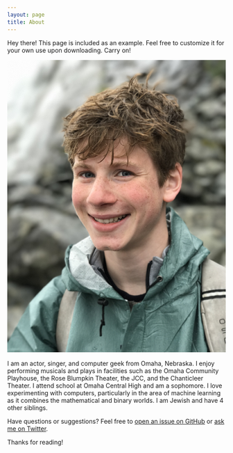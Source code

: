 ```yaml
---
layout: page
title: About
---
```

<!-- REMEMBER:
Because we specified the title as 'About', the page.html in the layouts will portray the title at the top of the page as an h1 tag.
 -->

<p class="message">
  Hey there! This page is included as an example. Feel free to customize it for your own use upon downloading. Carry on!
</p>

![Picture of Me](/assets/dannypic.jpg)

I am an actor, singer, and computer geek from Omaha, Nebraska. I enjoy performing musicals and plays in facilities such as the Omaha Community Playhouse, the Rose Blumpkin Theater, the JCC, and the Chanticleer Theater. I attend school at Omaha Central High and am a sophomore. I love experimenting with computers, particularly in the area of machine learning as it combines the mathematical and binary worlds. I am Jewish and have 4 other siblings.


Have questions or suggestions? Feel free to [open an issue on GitHub](https://github.com/poole/poole/issues/new) or [ask me on Twitter](https://twitter.com/mdo).

Thanks for reading!
